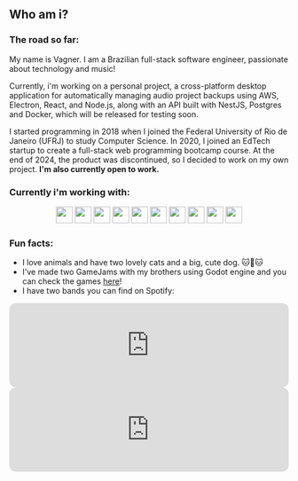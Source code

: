 ## Who am i?

### The road so far:

My name is Vagner. I am a Brazilian full-stack software engineer, passionate about technology and music!

Currently, i'm working on a personal project, a cross-platform desktop application for automatically managing audio project backups using AWS, Electron, React, and Node.js, along with an API built with NestJS, Postgres and Docker, which will be released for testing soon.

I started programming in 2018 when I joined the Federal University of Rio de Janeiro (UFRJ) to study Computer Science. In 2020, I joined an EdTech startup to create a full-stack web programming bootcamp course. At the end of 2024, the product was discontinued, so I decided to work on my own project. **I'm also currently open to work.**

### Currently i'm working with:

<div align="center">
 <img style="height: 30px;" src="https://img.shields.io/badge/TypeScript-007ACC?style=for-the-badge&logo=typescript&logoColor=white">
 <img style="height: 30px;" src="https://img.shields.io/badge/React-20232A?style=for-the-badge&logo=react&logoColor=61DAFB">
 <img style="height: 30px;" src="https://img.shields.io/badge/Node%20js-339933?style=for-the-badge&logo=nodedotjs&logoColor=white">
 <img style="height: 30px;" src="https://img.shields.io/badge/Docker-1D63ED?style=for-the-badge&logo=docker&logoColor=white">
 <img style="height: 30px;" src="https://img.shields.io/badge/HTML5-E34F26?style=for-the-badge&logo=html5&logoColor=white">
 <img style="height: 30px;" src="https://img.shields.io/badge/CSS3-1572B6?style=for-the-badge&logo=css3&logoColor=white">
 <img style="height: 30px;" src="https://img.shields.io/badge/PostgreSQL-316192?style=for-the-badge&logo=postgresql&logoColor=white">
 <img style="height: 30px;" src="https://img.shields.io/badge/nestjs-E0234E?style=for-the-badge&logo=nestjs&logoColor=white">
 <img style="height: 30px;" src="https://img.shields.io/badge/Jest-C21325?style=for-the-badge&logo=jest&logoColor=white">
 <img style="height: 30px;" src="https://img.shields.io/badge/AWS-FF9900?style=for-the-badge&logo=amazon&logoColor=white">
</div>

### Fun facts:

- I love animals and have two lovely cats and a big, cute dog. 🐱🐶🐱
- I've made two GameJams with my brothers using Godot engine and you can check the games [here](https://vagnerpavani.itch.io/pilot-episode)!
- I have two bands you can find on Spotify:
<iframe style="border-radius:12px" src="https://open.spotify.com/embed/track/3JsDGnBUCI2gHlxrPS7hv9?utm_source=generator" width="100%" height="152" frameBorder="0" allowfullscreen="" allow="autoplay; clipboard-write; encrypted-media; fullscreen; picture-in-picture" loading="lazy"></iframe>
<iframe style="border-radius:12px" src="https://open.spotify.com/embed/track/7yQolNT5D4YHRimCFW3RzD?utm_source=generator" width="100%" height="152" frameBorder="0" allowfullscreen="" allow="autoplay; clipboard-write; encrypted-media; fullscreen; picture-in-picture" loading="lazy"></iframe>
